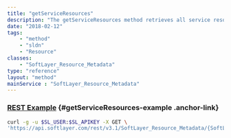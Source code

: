 ```yaml
---
title: "getServiceResources"
description: "The getServiceResources method retrieves all service resources associated with the resource. Service resources are additional resources that may be used by this resource. The output format is <type>=<address> for each service resource. "
date: "2018-02-12"
tags:
    - "method"
    - "sldn"
    - "Resource"
classes:
    - "SoftLayer_Resource_Metadata"
type: "reference"
layout: "method"
mainService : "SoftLayer_Resource_Metadata"
---
```


### [REST Example](#getServiceResources-example) <a href="/article/rest/"><i class="fas fa-question"></i></a> {#getServiceResources-example .anchor-link} 
```bash
curl -g -u $SL_USER:$SL_APIKEY -X GET \
'https://api.softlayer.com/rest/v3.1/SoftLayer_Resource_Metadata/{SoftLayer_Resource_MetadataID}/getServiceResources'
```
